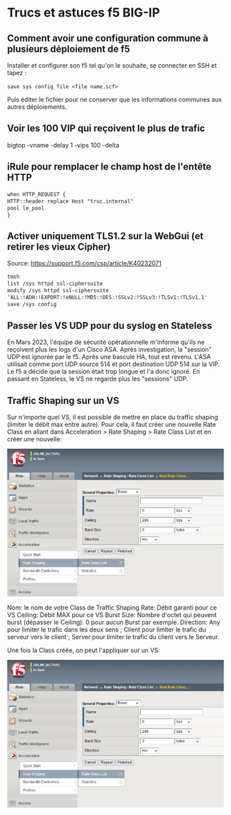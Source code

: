 # Trucs et astuces f5 BIG-IP
## Comment avoir une configuration commune à plusieurs déploiement de f5

Installer et configurer son f5 tel qu'on le souhaite, se connecter en SSH et tapez :

`save sys config file <file name.scf>`

Puis éditer le fichier pour ne conserver que les informations communes aux autres déploiements.

## Voir les 100 VIP qui reçoivent le plus de trafic

bigtop -vname -delay 1 -vips 100 -delta

## iRule pour remplacer le champ host de l'entête HTTP

```
when HTTP_REQUEST {
HTTP::header replace Host "truc.internal"
pool le_pool
}
```

## Activer uniquement TLS1.2 sur la WebGui (et retirer les vieux Cipher)

Source: https://support.f5.com/csp/article/K40232071
```
tmsh
list /sys httpd ssl-ciphersuite
modify /sys httpd ssl-ciphersuite 'ALL:!ADH:!EXPORT:!eNULL:!MD5:!DES:!SSLv2:!SSLv3:!TLSv1:!TLSv1.1'
save /sys config
```

## Passer les VS UDP pour du syslog en Stateless
En Mars 2023, l'équipe de sécurité opérationnelle m'informe qu'ils ne reçoivent plus les logs d'un Cisco ASA.
Après investigation, la "session" UDP est ignorée par le f5. Après une bascule HA, tout est revenu.
L'ASA utilisait comme port UDP source 514 et port destination UDP 514 sur la VIP. Le f5 a décide que la session était trop longue et l'a donc ignoré. 
En passant en Stateless, le VS ne regarde plus les "sessions" UDP. 

## Traffic Shaping sur un VS

Sur n'importe quel VS, il est possible de mettre en place du traffic shaping (limiter le débit max entre autre). 
Pour cela, il faut créer une nouvelle Rate Class en allant dans Acceleration > Rate Shaping > Rate Class List et en créer une nouvelle:

![](/f5-BIG-IP/NewRateClass.png)

Nom: le nom de votre Class de Traffic Shaping
Rate: Débit garanti pour ce VS
Ceiling: Débit MAX pour ce VS
Burst Size: Nombre d'octet qui peuvent burst (dépasser le Ceiling). 0 pour aucun Burst par exemple.
Direction: Any pour limiter le trafic dans les deux sens ; Client pour limiter le trafic du serveur vers le client ; Server pour limiter le trafic du client vers le Serveur.

Une fois la Class créée, on peut l'appliquer sur un VS: 

![](/f5-BIG-IP/NewRateClass.png)
